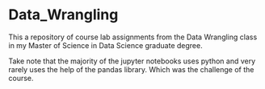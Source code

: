 # Data_Wrangling
This a repository of course lab assignments from the Data Wrangling class in my Master of Science in Data Science graduate degree.

Take note that the majority of the jupyter notebooks uses python and very rarely uses the help of the pandas library. Which was the challenge of the course.
